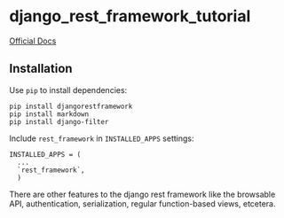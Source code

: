# django_rest_framework_tutorial

[Official Docs](http://www.django-rest-framework.org/)

## Installation

Use `pip` to install dependencies:

```
pip install djangorestframework
pip install markdown
pip install django-filter
```

Include `rest_framework` in `INSTALLED_APPS` settings:

```
INSTALLED_APPS = (
  ...
  `rest_framework`,
  )
```

There are other features to the django rest framework like the browsable API, authentication, serialization, regular function-based views, etcetera.
